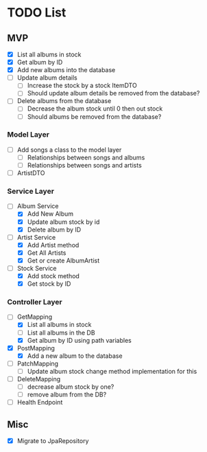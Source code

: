 # TODO List
## MVP
- [x] List all albums in stock
- [x] Get album by ID
- [x] Add new albums into the database
- [ ] Update album details
  - [ ] Increase the stock by a stock ItemDTO
  - [ ] Should update album details be removed from the database?
- [ ] Delete albums from the database 
  - [ ] Decrease the album stock until 0 then out stock
  - [ ] Should albums be removed from the database?
### Model Layer
- [ ] Add songs a class to the model layer
  - [ ] Relationships between songs and albums
  - [ ] Relationships between songs and artists
- [ ] ArtistDTO
### Service Layer
- [ ] Album Service
  - [x] Add New Album
  - [x] Update album stock by id
  - [x] Delete album by ID
- [ ] Artist Service
  - [x] Add Artist method
  - [x] Get All Artists
  - [x] Get or create AlbumArtist
- [ ] Stock Service
  - [x] Add stock method
  - [x] Get stock by ID
### Controller Layer
- [ ] GetMapping
  - [x] List all albums in stock
  - [ ] List all albums in the DB
  - [x] Get album by ID using path variables
- [x] PostMapping
  - [x] Add a new album to the database
- [ ] PatchMapping
  - [ ] Update album stock change method implementation for this
- [ ] DeleteMapping
    - [ ] decrease album stock by one?
    - [ ] remove album from the DB?
- [ ] Health Endpoint
## Misc
- [x] Migrate to JpaRepository